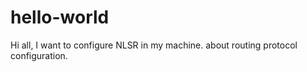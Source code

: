 # hello-world
Hi all,
      I want to configure NLSR in my machine.
      about routing protocol configuration.
